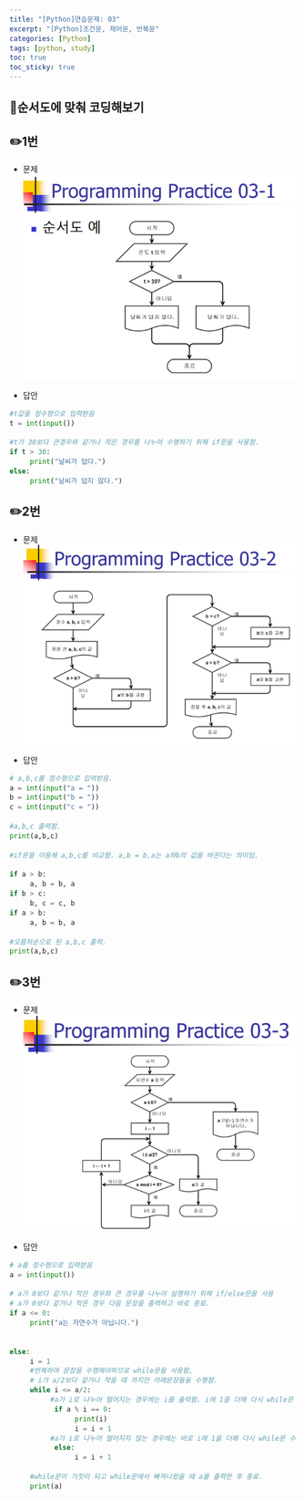 ```yaml
---
title: "[Python]연습문제: 03"
excerpt: "[Python]조건문, 제어문, 반복문"
categories: [Python]
tags: [python, study]
toc: true
toc_sticky: true
---
```

## 🍊순서도에 맞춰 코딩해보기

## ✏️1번

- 문제  
![문제 이미지-불러오기 실패](/assets/Image/python_assign_03_1.png)  

- 답안  

```python
#t값을 정수형으로 입력받음
t = int(input())

#t가 30보다 큰경우와 같거나 작은 경우를 나누어 수행하기 위해 if문을 사용함. 
if t > 30:
     print("날씨가 덥다.")
else:
     print("날씨가 덥지 않다.")

```  

## ✏️2번

- 문제  
![문제 이미지-불러오기 실패](/assets/Image/python_assign_03_2.png)  

- 답안  

```python
# a,b,c를 정수형으로 입력받음.
a = int(input("a = "))
b = int(input("b = "))
c = int(input("c = "))

#a,b,c 출력함.
print(a,b,c)

#if문을 이용해 a,b,c를 비교함. a,b = b,a는 a와b의 값을 바꾼다는 의미임.

if a > b:
     a, b = b, a
if b > c:
     b, c = c, b
if a > b:
     a, b = b, a
     
#오름차순으로 된 a,b,c 출력.
print(a,b,c)
```  

## ✏️3번

- 문제  
![문제 이미지-불러오기 실패](/assets/Image/python_assign_03_3.png)  


- 답안  

```python
# a를 정수형으로 입력받음 
a = int(input())

# a가 0보다 같거나 작은 경우와 큰 경우를 나누어 실행하기 위해 if/else문을 사용
# a가 0보다 같거나 작은 경우 다음 문장을 출력하고 바로 종료.
if a <= 0:
     print("a는 자연수가 아닙니다.")


else:
     i = 1
     #반복하여 문장을 수행해야하므로 while문을 사용함,
     # i가 a/2보다 같거나 작을 때 까지만 아래문장들을 수행함.
     while i <= a/2:
          #a가 i로 나누어 떨어지는 경우에는 i를 출력함. i에 1을 더해 다시 while문 수행. 
           if a % i == 0:
                print(i)
                i = i + 1
          #a가 i로 나누어 떨어지지 않는 경우에는 바로 i에 1을 더해 다시 while문 수행.
           else:
                i = i + 1
          
     #while문이 거짓이 되고 while문에서 빠져나왔을 때 a를 출력한 후 종료.
     print(a)    
```  